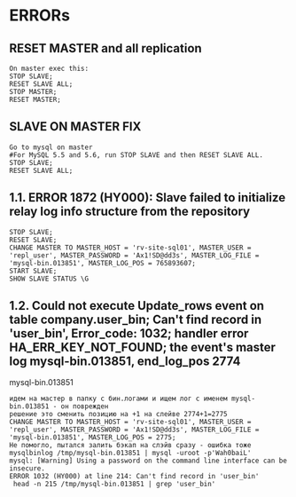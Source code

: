 # ERRORs
## RESET MASTER and all replication
```
On master exec this:
STOP SLAVE;
RESET SLAVE ALL;
STOP MASTER;
RESET MASTER;

```

## SLAVE ON MASTER FIX
```
Go to mysql on master
#For MySQL 5.5 and 5.6, run STOP SLAVE and then RESET SLAVE ALL.
STOP SLAVE;
RESET SLAVE ALL;

```

## 1.1. ERROR 1872 (HY000): Slave failed to initialize relay log info structure from the repository
```
STOP SLAVE;
RESET SLAVE;
CHANGE MASTER TO MASTER_HOST = 'rv-site-sql01', MASTER_USER = 'repl_user', MASTER_PASSWORD = 'Ax1!SD@dd3s', MASTER_LOG_FILE = 'mysql-bin.013851', MASTER_LOG_POS = 765893607;
START SLAVE;
SHOW SLAVE STATUS \G
```

## 1.2. Could not execute Update_rows event on table company.user_bin; Can't find record in 'user_bin', Error_code: 1032; handler error HA_ERR_KEY_NOT_FOUND; the event's master log mysql-bin.013851, end_log_pos 2774
mysql-bin.013851
```
идем на мастер в папку с бин.логами и ищем лог с именем mysql-bin.013851 - он поврежден
решение это сменить позицию на +1 на слейве 2774+1=2775
CHANGE MASTER TO MASTER_HOST = 'rv-site-sql01', MASTER_USER = 'repl_user', MASTER_PASSWORD = 'Ax1!SD@dd3s', MASTER_LOG_FILE = 'mysql-bin.013851', MASTER_LOG_POS = 2775;
Не помогло, пытался залить бэкап на слэйв сразу - ошибка тоже
mysqlbinlog /tmp/mysql-bin.013851 | mysql -uroot -p'Wah0baiL'
mysql: [Warning] Using a password on the command line interface can be insecure.
ERROR 1032 (HY000) at line 214: Can't find record in 'user_bin'
 head -n 215 /tmp/mysql-bin.013851 | grep 'user_bin'

```
